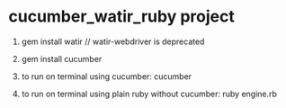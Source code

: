 # cucumber_watir_ruby project
1. gem install watir    // watir-webdriver is deprecated
2. gem install cucumber

3. to run on terminal using cucumber: cucumber
4. to run on terminal using plain ruby without cucumber: ruby engine.rb 
